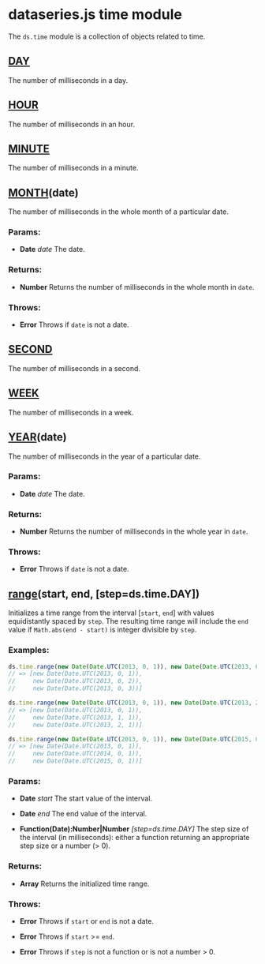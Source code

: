 

# dataseries.js time module

The `ds.time` module is a collection of objects related to time.

## <a name="wiki-DAY" href="#">DAY</a>

The number of milliseconds in a day.

## <a name="HOUR" href="#">HOUR</a>

The number of milliseconds in an hour.

## <a name="MINUTE" href="#">MINUTE</a>

The number of milliseconds in a minute.

## <a name="MONTH" href="#">MONTH</a>(date)

The number of milliseconds in the whole month of a particular date.

### Params:

* **Date** *date* The date.

### Returns:

* **Number** Returns the number of milliseconds in the whole month in `date`.

### Throws:

* **Error** Throws if `date` is not a date.

## <a name="SECOND" href="#">SECOND</a>

The number of milliseconds in a second.

## <a name="WEEK" href="#">WEEK</a>

The number of milliseconds in a week.

## <a name="YEAR" href="#">YEAR</a>(date)

The number of milliseconds in the year of a particular date.

### Params:

* **Date** *date* The date.

### Returns:

* **Number** Returns the number of milliseconds in the whole year in `date`.

### Throws:

* **Error** Throws if `date` is not a date.

## <a name="range" href="#">range</a>(start, end, [step=ds.time.DAY])

Initializes a time range from the interval [`start`, `end`] with values equidistantly spaced by `step`.
The resulting time range will include the `end` value if `Math.abs(end - start)` is integer divisible by `step`.

### Examples:

```javascript
ds.time.range(new Date(Date.UTC(2013, 0, 1)), new Date(Date.UTC(2013, 0, 3)));
// => [new Date(Date.UTC(2013, 0, 1)),
//     new Date(Date.UTC(2013, 0, 2)),
//     new Date(Date.UTC(2013, 0, 3))]

ds.time.range(new Date(Date.UTC(2013, 0, 1)), new Date(Date.UTC(2013, 2, 1)), ds.date.MONTH);
// => [new Date(Date.UTC(2013, 0, 1)),
//     new Date(Date.UTC(2013, 1, 1)),
//     new Date(Date.UTC(2013, 2, 1))]

ds.time.range(new Date(Date.UTC(2013, 0, 1)), new Date(Date.UTC(2015, 0, 1)), ds.date.YEAR);
// => [new Date(Date.UTC(2013, 0, 1)),
//     new Date(Date.UTC(2014, 0, 1)),
//     new Date(Date.UTC(2015, 0, 1))]
```

### Params:

* **Date** *start* The start value of the interval.

* **Date** *end* The end value of the interval.

* **Function(Date):Number|Number** *[step=ds.time.DAY]* The step size of the interval (in milliseconds): either a function returning an appropriate step size or a number (> 0).

### Returns:

* **Array<Date>** Returns the initialized time range.

### Throws:

* **Error** Throws if `start` or `end` is not a date.

* **Error** Throws if `start` >= `end`.

* **Error** Throws if `step` is not a function or is not a number > 0.
